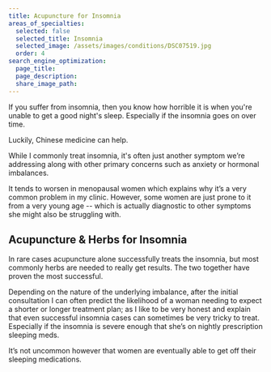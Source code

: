 ```yaml
---
title: Acupuncture for Insomnia
areas_of_specialties:
  selected: false
  selected_title: Insomnia
  selected_image: /assets/images/conditions/DSC07519.jpg
  order: 4
search_engine_optimization:
  page_title:
  page_description:
  share_image_path:
---
```


If you suffer from insomnia, then you know how horrible it is when you're unable to get a good night's sleep. Especially if the insomnia goes on over time.

Luckily, Chinese medicine can help.

While I commonly treat insomnia, it's often just another symptom we’re addressing along with other primary concerns such as anxiety or hormonal imbalances.

It tends to worsen in menopausal women which explains why it’s a very common problem in my clinic. However, some women are just prone to it from a very young age -- which is actually diagnostic to other symptoms she might also be struggling with.

## Acupuncture & Herbs for Insomnia

In rare cases acupuncture alone successfully treats the insomnia, but most commonly herbs are needed to really get results. The two together have proven the most successful.

Depending on the nature of the underlying imbalance, after the initial consultation I can often predict the likelihood of a woman needing to expect a shorter or longer treatment plan; as I like to be very honest and explain that even successful insomnia cases can sometimes be very tricky to treat. Especially if the insomnia is severe enough that she’s on nightly prescription sleeping meds.

It’s not uncommon however that women are eventually able to get off their sleeping medications.